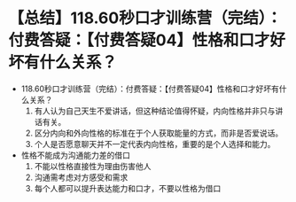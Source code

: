 # 【总结】118.60秒口才训练营（完结）：付费答疑：【付费答疑04】性格和口才好坏有什么关系？

-   118.60秒口才训练营（完结）：付费答疑：【付费答疑04】性格和口才好坏有什么关系？
    1.  有人认为自己天生不爱讲话，但这种结论值得怀疑，内向性格并非只与讲话有关。
    2.  区分内向和外向性格的标准在于个人获取能量的方式，而非是否爱说话。
    3.  个人是否愿意聊天并不一定代表内向性格，重要的是个人选择和能力。
-   性格不能成为沟通能力差的借口
    1.  不能以性格直接性为理由伤害他人
    2.  沟通需考虑对方感受和需求
    3.  每个人都可以提升表达能力和口才，不要以性格为借口